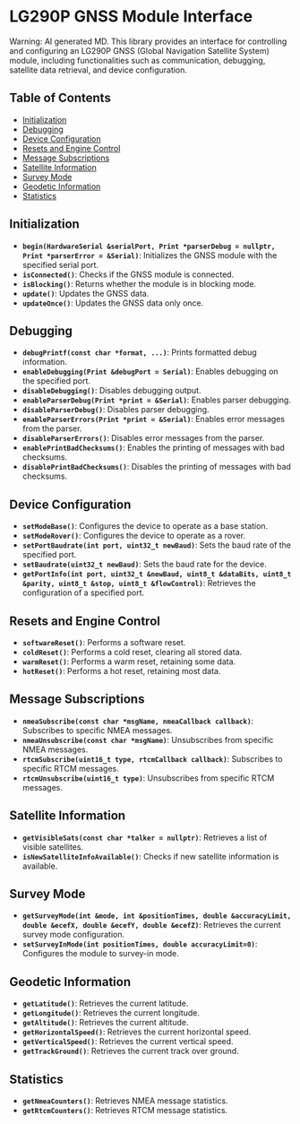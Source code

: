 # LG290P GNSS Module Interface

Warning: AI generated MD.
This library provides an interface for controlling and configuring an LG290P GNSS (Global Navigation Satellite System) module, including functionalities such as communication, debugging, satellite data retrieval, and device configuration.

## Table of Contents
- [Initialization](#initialization)
- [Debugging](#debugging)
- [Device Configuration](#device-configuration)
- [Resets and Engine Control](#resets-and-engine-control)
- [Message Subscriptions](#message-subscriptions)
- [Satellite Information](#satellite-information)
- [Survey Mode](#survey-mode)
- [Geodetic Information](#geodetic-information)
- [Statistics](#statistics)

## Initialization
- **`begin(HardwareSerial &serialPort, Print *parserDebug = nullptr, Print *parserError = &Serial)`**: Initializes the GNSS module with the specified serial port.
- **`isConnected()`**: Checks if the GNSS module is connected.
- **`isBlocking()`**: Returns whether the module is in blocking mode.
- **`update()`**: Updates the GNSS data.
- **`updateOnce()`**: Updates the GNSS data only once.

## Debugging
- **`debugPrintf(const char *format, ...)`**: Prints formatted debug information.
- **`enableDebugging(Print &debugPort = Serial)`**: Enables debugging on the specified port.
- **`disableDebugging()`**: Disables debugging output.
- **`enableParserDebug(Print *print = &Serial)`**: Enables parser debugging.
- **`disableParserDebug()`**: Disables parser debugging.
- **`enableParserErrors(Print *print = &Serial)`**: Enables error messages from the parser.
- **`disableParserErrors()`**: Disables error messages from the parser.
- **`enablePrintBadChecksums()`**: Enables the printing of messages with bad checksums.
- **`disablePrintBadChecksums()`**: Disables the printing of messages with bad checksums.

## Device Configuration
- **`setModeBase()`**: Configures the device to operate as a base station.
- **`setModeRover()`**: Configures the device to operate as a rover.
- **`setPortBaudrate(int port, uint32_t newBaud)`**: Sets the baud rate of the specified port.
- **`setBaudrate(uint32_t newBaud)`**: Sets the baud rate for the device.
- **`getPortInfo(int port, uint32_t &newBaud, uint8_t &dataBits, uint8_t &parity, uint8_t &stop, uint8_t &flowControl)`**: Retrieves the configuration of a specified port.

## Resets and Engine Control
- **`softwareReset()`**: Performs a software reset.
- **`coldReset()`**: Performs a cold reset, clearing all stored data.
- **`warmReset()`**: Performs a warm reset, retaining some data.
- **`hotReset()`**: Performs a hot reset, retaining most data.

## Message Subscriptions
- **`nmeaSubscribe(const char *msgName, nmeaCallback callback)`**: Subscribes to specific NMEA messages.
- **`nmeaUnsubscribe(const char *msgName)`**: Unsubscribes from specific NMEA messages.
- **`rtcmSubscribe(uint16_t type, rtcmCallback callback)`**: Subscribes to specific RTCM messages.
- **`rtcmUnsubscribe(uint16_t type)`**: Unsubscribes from specific RTCM messages.

## Satellite Information
- **`getVisibleSats(const char *talker = nullptr)`**: Retrieves a list of visible satellites.
- **`isNewSatelliteInfoAvailable()`**: Checks if new satellite information is available.

## Survey Mode
- **`getSurveyMode(int &mode, int &positionTimes, double &accuracyLimit, double &ecefX, double &ecefY, double &ecefZ)`**: Retrieves the current survey mode configuration.
- **`setSurveyInMode(int positionTimes, double accuracyLimit=0)`**: Configures the module to survey-in mode.

## Geodetic Information
- **`getLatitude()`**: Retrieves the current latitude.
- **`getLongitude()`**: Retrieves the current longitude.
- **`getAltitude()`**: Retrieves the current altitude.
- **`getHorizontalSpeed()`**: Retrieves the current horizontal speed.
- **`getVerticalSpeed()`**: Retrieves the current vertical speed.
- **`getTrackGround()`**: Retrieves the current track over ground.

## Statistics
- **`getNmeaCounters()`**: Retrieves NMEA message statistics.
- **`getRtcmCounters()`**: Retrieves RTCM message statistics.
